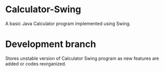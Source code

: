 # Calculator-Swing
A basic Java Calculator program implemented using Swing.

<h1>Development branch</h1>
<p>
Stores unstable version of Calculator Swing program as new features are added or codes reorganized.
</p>
